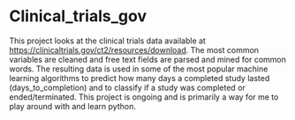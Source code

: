 # Clinical_trials_gov
This project looks at the clinical trials data available at https://clinicaltrials.gov/ct2/resources/download. 
The most common variables are cleaned and free text fields are parsed and mined for common words. 
The resulting data is used in some of the most popular machine learning algorithms to predict how many days a completed study lasted (days_to_completion) and to classify if a study was completed or ended/terminated.
This project is ongoing and is primarily a way for me to play around with and learn python. 
